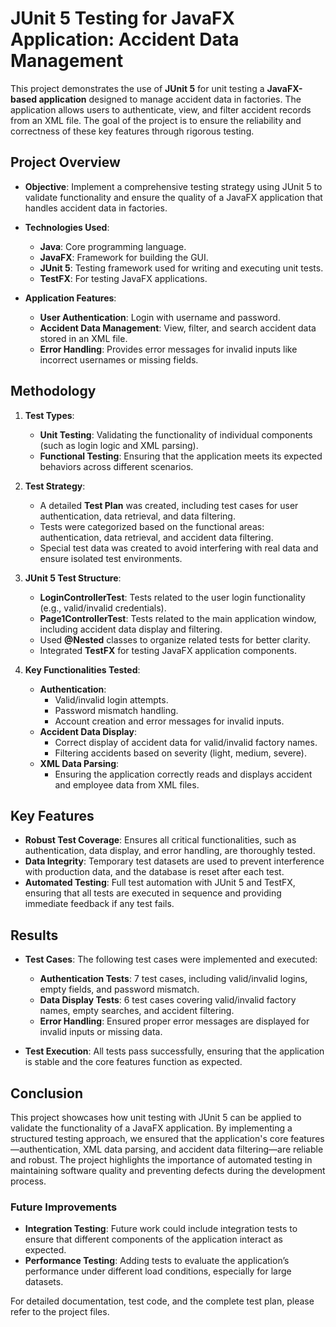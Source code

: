 # JUnit 5 Testing for JavaFX Application: Accident Data Management 

This project demonstrates the use of **JUnit 5** for unit testing a **JavaFX-based application** designed to manage accident data in factories. The application allows users to authenticate, view, and filter accident records from an XML file. The goal of the project is to ensure the reliability and correctness of these key features through rigorous testing.

## Project Overview
- **Objective**: Implement a comprehensive testing strategy using JUnit 5 to validate functionality and ensure the quality of a JavaFX application that handles accident data in factories.
- **Technologies Used**:
  - **Java**: Core programming language.
  - **JavaFX**: Framework for building the GUI.
  - **JUnit 5**: Testing framework used for writing and executing unit tests.
  - **TestFX**: For testing JavaFX applications.
  
- **Application Features**:
  - **User Authentication**: Login with username and password.
  - **Accident Data Management**: View, filter, and search accident data stored in an XML file.
  - **Error Handling**: Provides error messages for invalid inputs like incorrect usernames or missing fields.

## Methodology
1. **Test Types**:
   - **Unit Testing**: Validating the functionality of individual components (such as login logic and XML parsing).
   - **Functional Testing**: Ensuring that the application meets its expected behaviors across different scenarios.

2. **Test Strategy**:
   - A detailed **Test Plan** was created, including test cases for user authentication, data retrieval, and data filtering.
   - Tests were categorized based on the functional areas: authentication, data retrieval, and accident data filtering.
   - Special test data was created to avoid interfering with real data and ensure isolated test environments.

3. **JUnit 5 Test Structure**:
   - **LoginControllerTest**: Tests related to the user login functionality (e.g., valid/invalid credentials).
   - **Page1ControllerTest**: Tests related to the main application window, including accident data display and filtering.
   - Used **@Nested** classes to organize related tests for better clarity.
   - Integrated **TestFX** for testing JavaFX application components.

4. **Key Functionalities Tested**:
   - **Authentication**:
     - Valid/invalid login attempts.
     - Password mismatch handling.
     - Account creation and error messages for invalid inputs.
   - **Accident Data Display**:
     - Correct display of accident data for valid/invalid factory names.
     - Filtering accidents based on severity (light, medium, severe).
   - **XML Data Parsing**:
     - Ensuring the application correctly reads and displays accident and employee data from XML files.

## Key Features
- **Robust Test Coverage**: Ensures all critical functionalities, such as authentication, data display, and error handling, are thoroughly tested.
- **Data Integrity**: Temporary test datasets are used to prevent interference with production data, and the database is reset after each test.
- **Automated Testing**: Full test automation with JUnit 5 and TestFX, ensuring that all tests are executed in sequence and providing immediate feedback if any test fails.

## Results
- **Test Cases**: The following test cases were implemented and executed:
  - **Authentication Tests**: 7 test cases, including valid/invalid logins, empty fields, and password mismatch.
  - **Data Display Tests**: 6 test cases covering valid/invalid factory names, empty searches, and accident filtering.
  - **Error Handling**: Ensured proper error messages are displayed for invalid inputs or missing data.
  
- **Test Execution**: All tests pass successfully, ensuring that the application is stable and the core features function as expected.

## Conclusion
This project showcases how unit testing with JUnit 5 can be applied to validate the functionality of a JavaFX application. By implementing a structured testing approach, we ensured that the application's core features—authentication, XML data parsing, and accident data filtering—are reliable and robust. The project highlights the importance of automated testing in maintaining software quality and preventing defects during the development process.

### Future Improvements
- **Integration Testing**: Future work could include integration tests to ensure that different components of the application interact as expected.
- **Performance Testing**: Adding tests to evaluate the application’s performance under different load conditions, especially for large datasets.

For detailed documentation, test code, and the complete test plan, please refer to the project files.

